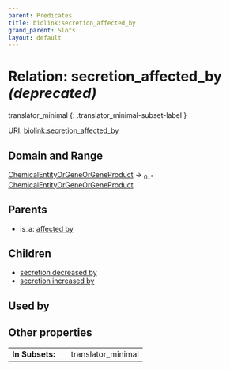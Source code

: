 ```yaml
---
parent: Predicates
title: biolink:secretion_affected_by
grand_parent: Slots
layout: default
---
```


# Relation: secretion_affected_by _(deprecated)_

translator_minimal
{: .translator_minimal-subset-label }




URI: [biolink:secretion_affected_by](https://w3id.org/biolink/vocab/secretion_affected_by)

## Domain and Range

[ChemicalEntityOrGeneOrGeneProduct](ChemicalEntityOrGeneOrGeneProduct.md) ->  <sub>0..\*</sub> [ChemicalEntityOrGeneOrGeneProduct](ChemicalEntityOrGeneOrGeneProduct.md)

## Parents

 *  is_a: [affected by](affected_by.md)

## Children

 *  [secretion decreased by](secretion_decreased_by.md)
 *  [secretion increased by](secretion_increased_by.md)

## Used by


## Other properties

|  |  |  |
| --- | --- | --- |
| **In Subsets:** | | translator_minimal |


